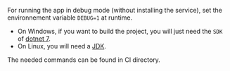 For running the app in debug mode (without installing the service), set the environnement variable `DEBUG=1` at runtime.



- On Windows, if you want to build the project, you will just need the `SDK` of [dotnet 7](https://dotnet.microsoft.com/en-us/download/dotnet/7.0). 
- On Linux, you will need a [JDK](https://jdk.java.net/java-se-ri/17).

The needed commands can be found in CI directory.